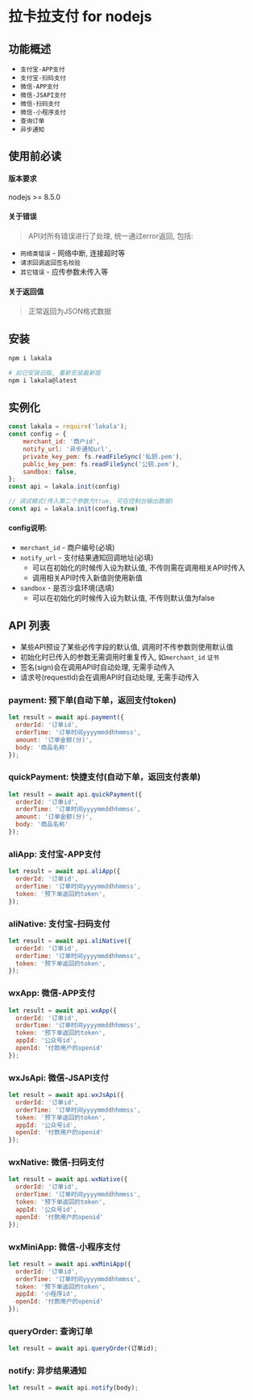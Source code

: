 # 拉卡拉支付 for nodejs

## 功能概述
- `支付宝-APP支付` 
- `支付宝-扫码支付`
- `微信-APP支付`
- `微信-JSAPI支付`
- `微信-扫码支付`
- `微信-小程序支付`
- `查询订单`
- `异步通知`


## 使用前必读
#### 版本要求
nodejs >= 8.5.0


#### 关于错误
> API对所有错误进行了处理, 统一通过error返回, 包括:

- `网络类错误` - 网络中断, 连接超时等
- `请求回调返回签名校验`
- `其它错误` - 应传参数未传入等

#### 关于返回值
> 正常返回为JSON格式数据

## 安装
```Bash
npm i lakala

# 如已安装旧版, 重新安装最新版
npm i lakala@latest
```

## 实例化
```javascript
const lakala = require('lakala');
const config = {
    merchant_id: '商户id',
    notify_url: '异步通知url',
    private_key_pem: fs.readFileSync('私钥.pem'),
    public_key_pem: fs.readFileSync('公钥.pem'),
    sandbox: false,
};
const api = lakala.init(config)

// 调试模式(传入第二个参数为true, 可在控制台输出数据)
const api = lakala.init(config,true)
```

#### config说明:
- `merchant_id` - 商户编号(必填)
- `notify_url` - 支付结果通知回调地址(必填)
  - 可以在初始化的时候传入设为默认值, 不传则需在调用相关API时传入
  - 调用相关API时传入新值则使用新值
- `sandbox` - 是否沙盒环境(选填)
  - 可以在初始化的时候传入设为默认值, 不传则默认值为false


## API 列表
- 某些API预设了某些必传字段的默认值, 调用时不传参数则使用默认值
- 初始化时已传入的参数无需调用时重复传入, 如`merchant_id` `证书` 
- 签名(sign)会在调用API时自动处理, 无需手动传入
- 请求号(requestId)会在调用API时自动处理, 无需手动传入


### payment: 预下单(自动下单，返回支付token)
```javascript
let result = await api.payment({
  orderId: '订单id',
  orderTime: '订单时间yyyymmddhhmmss',
  amount: '订单金额(分)',
  body: '商品名称'
});
```

### quickPayment: 快捷支付(自动下单，返回支付表单)
```javascript
let result = await api.quickPayment({
  orderId: '订单id',
  orderTime: '订单时间yyyymmddhhmmss',
  amount: '订单金额(分)',
  body: '商品名称'
});
```

### aliApp: 支付宝-APP支付
```javascript
let result = await api.aliApp({
  orderId: '订单id',
  orderTime: '订单时间yyyymmddhhmmss',
  token: '预下单返回的token',
});
```

### aliNative: 支付宝-扫码支付
```javascript
let result = await api.aliNative({
  orderId: '订单id',
  orderTime: '订单时间yyyymmddhhmmss',
  token: '预下单返回的token',
});
```

### wxApp: 微信-APP支付
```javascript
let result = await api.wxApp({
  orderId: '订单id',
  orderTime: '订单时间yyyymmddhhmmss',
  token: '预下单返回的token',
  appId: '公众号id',
  openId: '付款用户的openid'
});
```

### wxJsApi: 微信-JSAPI支付
```javascript
let result = await api.wxJsApi({
  orderId: '订单id',
  orderTime: '订单时间yyyymmddhhmmss',
  token: '预下单返回的token',
  appId: '公众号id',
  openId: '付款用户的openid'
});
```

### wxNative: 微信-扫码支付
```javascript
let result = await api.wxNative({
  orderId: '订单id',
  orderTime: '订单时间yyyymmddhhmmss',
  token: '预下单返回的token',
  appId: '公众号id',
  openId: '付款用户的openid'
});
```

### wxMiniApp: 微信-小程序支付
```javascript
let result = await api.wxMiniApp({
  orderId: '订单id',
  orderTime: '订单时间yyyymmddhhmmss',
  token: '预下单返回的token',
  appId: '小程序id',
  openId: '付款用户的openid'
});
```

### queryOrder: 查询订单
```javascript
let result = await api.queryOrder(订单id);
```

### notify: 异步结果通知
```javascript
let result = await api.notify(body);
```









